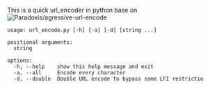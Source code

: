 This is a quick url_encoder in python base on ![Paradoxis/agressive-url-encode](https://gist.github.com/Paradoxis/6336c2eaea20a591dd36bb1f5e227da2/forks)


```text
usage: url_encode.py [-h] [-a] [-d] [string ...]

positional arguments:
  string

options:
  -h, --help    show this help message and exit
  -a, --all     Encode every character
  -d, --double  Double URL encode to bypass some LFI restrictio
```
